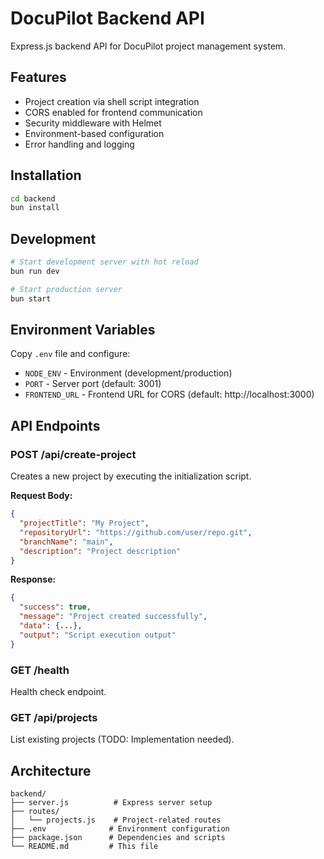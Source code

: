 # DocuPilot Backend API

Express.js backend API for DocuPilot project management system.

## Features

- Project creation via shell script integration
- CORS enabled for frontend communication
- Security middleware with Helmet
- Environment-based configuration
- Error handling and logging

## Installation

```bash
cd backend
bun install
```

## Development

```bash
# Start development server with hot reload
bun run dev

# Start production server
bun start
```

## Environment Variables

Copy `.env` file and configure:

- `NODE_ENV` - Environment (development/production)
- `PORT` - Server port (default: 3001)
- `FRONTEND_URL` - Frontend URL for CORS (default: http://localhost:3000)

## API Endpoints

### POST /api/create-project

Creates a new project by executing the initialization script.

**Request Body:**
```json
{
  "projectTitle": "My Project",
  "repositoryUrl": "https://github.com/user/repo.git",
  "branchName": "main",
  "description": "Project description"
}
```

**Response:**
```json
{
  "success": true,
  "message": "Project created successfully",
  "data": {...},
  "output": "Script execution output"
}
```

### GET /health

Health check endpoint.

### GET /api/projects

List existing projects (TODO: Implementation needed).

## Architecture

```
backend/
├── server.js          # Express server setup
├── routes/
│   └── projects.js    # Project-related routes
├── .env              # Environment configuration
├── package.json      # Dependencies and scripts
└── README.md         # This file
```